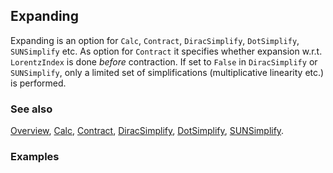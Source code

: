 ## Expanding

Expanding is an option for `Calc`, `Contract`, `DiracSimplify`, `DotSimplify`, `SUNSimplify` etc. As option for `Contract` it specifies whether expansion w.r.t. `LorentzIndex` is done _before_ contraction. If set to `False` in `DiracSimplify` or `SUNSimplify`, only a limited set of simplifications (multiplicative linearity etc.) is performed.

### See also

[Overview](Extra/FeynCalc.md), [Calc](Calc.md), [Contract](Contract.md), [DiracSimplify](DiracSimplify.md), [DotSimplify](DotSimplify.md), [SUNSimplify](SUNSimplify.md).

### Examples